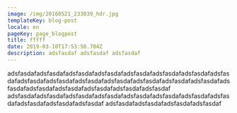 ```yaml
---
image: /img/20160521_233039_hdr.jpg
templateKey: blog-post
locale: en
pageKey: page_blogpost
title: fffff
date: 2019-03-10T17:53:50.704Z
description: adsfasdaf adsfasdaf adsfasdaf
---
```

adsfasdafadsfasdafadsfasdafadsfasdafadsfasdafadsfasdafadsfasdafadsfasdafadsfasdafadsfasdafadsfasdafadsfasdafadsfasdafadsfasdafadsfasdafadsfasdafadsfasdafadsfasdafadsfasdafadsfasdafadsfasdaf adsfasdafadsfasdafadsfasdafadsfasdafadsfasdafadsfasdafadsfasdafadsfasdafadsfasdafadsfasdafadsfasdaf adsfasdafadsfasdafadsfasdafadsfasdaf
